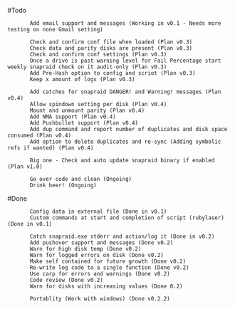
#Todo

           Add email support and messages (Working in v0.1 - Needs more testing on none Gmail setting)
                 
           Check and confirm conf file when loaded (Plan v0.3)
           Check data and parity disks are present (Plan v0.3)
           Check and confirm conf settings (Plan v0.3)
           Once a drive is past warning level for Fail Percentage start weekly snapraid check on it audit-only (Plan v0.3)
           Add Pre-Hash option to config and scriot (Plan v0.3)
           Keep x amount of logs (Plan v0.3)

           Add catches for snapraid DANGER! and Warning! messages (Plan v0.4)
           Allow spindown setting per disk (Plan v0.4)
           Mount and unmount parity (Plan v0.4)
           Add NMA support (Plan v0.4)
           Add Pushbullet support (Plan v0.4)
           Add dup command and report number of duplicates and disk space consumed (Plan v0.4)
           Add option to delete duplicates and re-sync (Adding symbolic refs if wanted) (Plan v0.4)
           
           Big one - Check and auto update snapraid binary if enabled (Plan v1.0)
           
           Go over code and clean (Ongoing)
           Drink beer! (Ongoing)

#Done
           
           Config data in external file (Done in v0.1)
           Custom commands at start and completion of script (rubylaser) (Done in v0.1)

           Catch snapraid.exe stderr and action/log it (Done in v0.2)
           Add pushover support and messages (Done v0.2)
           Warn for high disk temp (Done v0.2)
           Warn for logged errors on disk (Done v0.2)
           Make self contained for future growth (Done v0.2)
           Re-write log code to a single function (Done v0.2)
           Use carp for errors and warnings (Done v0.2)
           Code review (Done v0.2)
           Warn for disks with increasing values (Done 0.2)

           Portablity (Work with windows) (Done v0.2.2)